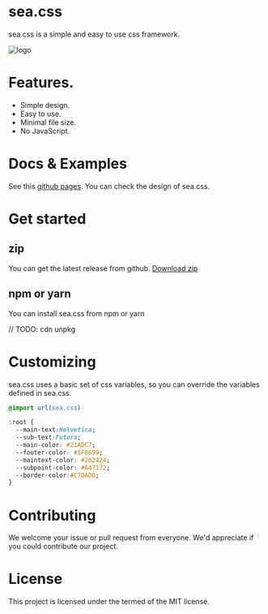 # sea.css
sea.css is a simple and easy to use css framework.

![logo](https://user-images.githubusercontent.com/13291041/90637808-6c050a80-e267-11ea-8288-0dc25145d2fc.png)

# Features.
- Simple design.
- Easy to use.
- Minimal file size.
- No JavaScript.

# Docs & Examples
<!-- TODO: -->
See this [github pages]().
You can check the design of sea.css.

# Get started
## zip
You can get the latest release from github.
<a id="raw-url" href="https://github.com/bmf-san/sea.css/archive/master.zip">Download zip</a>

## npm or yarn
You can install sea.css from npm or yarn

// TODO: cdn unpkg

# Customizing
sea.css uses a basic set of css variables, so you can override the variables defined in sea.css.

```css
@import url(sea.css)

:root {
  --main-text:Helvetica;
  --sub-text:Futura;
  --main-color: #21ADC7; 
  --footer-color: #1F8699; 
  --maintext-color: #262424; 
  --subpoint-color: #647172; 
  --border-color:#C7DADD;
}
```

# Contributing
We welcome your issue or pull request from everyone. We'd appreciate if you could contribute our project.

# License
This project is licensed under the termed of the MIT license.